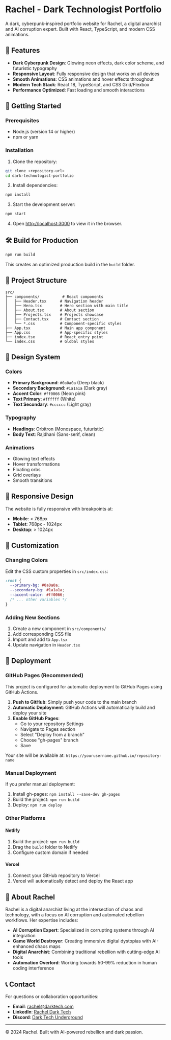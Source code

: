 # Rachel - Dark Technologist Portfolio

A dark, cyberpunk-inspired portfolio website for Rachel, a digital anarchist and AI corruption expert. Built with React, TypeScript, and modern CSS animations.

## 🌟 Features

- **Dark Cyberpunk Design**: Glowing neon effects, dark color scheme, and futuristic typography
- **Responsive Layout**: Fully responsive design that works on all devices
- **Smooth Animations**: CSS animations and hover effects throughout
- **Modern Tech Stack**: React 18, TypeScript, and CSS Grid/Flexbox
- **Performance Optimized**: Fast loading and smooth interactions

## 🚀 Getting Started

### Prerequisites

- Node.js (version 14 or higher)
- npm or yarn

### Installation

1. Clone the repository:
```bash
git clone <repository-url>
cd dark-technologist-portfolio
```

2. Install dependencies:
```bash
npm install
```

3. Start the development server:
```bash
npm start
```

4. Open [http://localhost:3000](http://localhost:3000) to view it in the browser.

## 🛠️ Build for Production

```bash
npm run build
```

This creates an optimized production build in the `build` folder.

## 📁 Project Structure

```
src/
├── components/          # React components
│   ├── Header.tsx      # Navigation header
│   ├── Hero.tsx        # Hero section with main title
│   ├── About.tsx       # About section
│   ├── Projects.tsx    # Projects showcase
│   ├── Contact.tsx     # Contact section
│   └── *.css           # Component-specific styles
├── App.tsx             # Main app component
├── App.css             # App-specific styles
├── index.tsx           # React entry point
└── index.css           # Global styles
```

## 🎨 Design System

### Colors
- **Primary Background**: `#0a0a0a` (Deep black)
- **Secondary Background**: `#1a1a1a` (Dark gray)
- **Accent Color**: `#ff0066` (Neon pink)
- **Text Primary**: `#ffffff` (White)
- **Text Secondary**: `#cccccc` (Light gray)

### Typography
- **Headings**: Orbitron (Monospace, futuristic)
- **Body Text**: Rajdhani (Sans-serif, clean)

### Animations
- Glowing text effects
- Hover transformations
- Floating orbs
- Grid overlays
- Smooth transitions

## 📱 Responsive Design

The website is fully responsive with breakpoints at:
- **Mobile**: < 768px
- **Tablet**: 768px - 1024px
- **Desktop**: > 1024px

## 🔧 Customization

### Changing Colors
Edit the CSS custom properties in `src/index.css`:

```css
:root {
  --primary-bg: #0a0a0a;
  --secondary-bg: #1a1a1a;
  --accent-color: #ff0066;
  /* ... other variables */
}
```

### Adding New Sections
1. Create a new component in `src/components/`
2. Add corresponding CSS file
3. Import and add to `App.tsx`
4. Update navigation in `Header.tsx`

## 🚀 Deployment

### GitHub Pages (Recommended)

This project is configured for automatic deployment to GitHub Pages using GitHub Actions.

1. **Push to GitHub**: Simply push your code to the main branch
2. **Automatic Deployment**: GitHub Actions will automatically build and deploy your site
3. **Enable GitHub Pages**: 
   - Go to your repository Settings
   - Navigate to Pages section
   - Select "Deploy from a branch"
   - Choose "gh-pages" branch
   - Save

Your site will be available at: `https://yourusername.github.io/repository-name`

### Manual Deployment

If you prefer manual deployment:

1. Install gh-pages: `npm install --save-dev gh-pages`
2. Build the project: `npm run build`
3. Deploy: `npm run deploy`

### Other Platforms

#### Netlify
1. Build the project: `npm run build`
2. Drag the `build` folder to Netlify
3. Configure custom domain if needed

#### Vercel
1. Connect your GitHub repository to Vercel
2. Vercel will automatically detect and deploy the React app

## 🎯 About Rachel

Rachel is a digital anarchist living at the intersection of chaos and technology, with a focus on AI corruption and automated rebellion workflows. Her expertise includes:

- **AI Corruption Expert**: Specialized in corrupting systems through AI integration
- **Game World Destroyer**: Creating immersive digital dystopias with AI-enhanced chaos maps
- **Digital Anarchist**: Combining traditional rebellion with cutting-edge AI tools
- **Automation Overlord**: Working towards 50-99% reduction in human coding interference

## 📞 Contact

For questions or collaboration opportunities:
- **Email**: rachel@darktech.com
- **LinkedIn**: [Rachel Dark Tech](https://linkedin.com/in/rachel-darktech)
- **Discord**: [Dark Tech Underground](https://discord.gg/darktech)

---

© 2024 Rachel. Built with AI-powered rebellion and dark passion. 